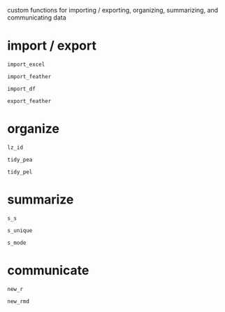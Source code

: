 custom functions for importing / exporting, organizing, summarizing, and communicating data

# import / export

`import_excel`

`import_feather`

`import_df`

`export_feather`

# organize

`lz_id`

`tidy_pea`

`tidy_pel`

# summarize

`s_s`

`s_unique`

`s_mode`

# communicate

`new_r`

`new_rmd`